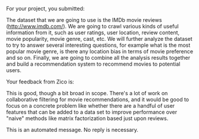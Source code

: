 For your project, you submitted: 

The dataset that we are going to use is the IMDb movie reviews (http://www.imdb.com/). We are going to crawl various kinds of useful information from it, such as user ratings, user location, review content, movie popularity, movie genre, cast, etc. We will further analyze the dataset to try to answer several interesting questions, for example what is the most popular movie genre, is there any location bias in terms of movie preference and so on. Finally, we are going to combine all the analysis results together and build a recommendation system to recommend movies to potential users. 

Your feedback from Zico is: 

This is good, though a bit broad in scope. There's a lot of work on collaborative filtering for movie recommendations, and it would be good to focus on a concrete problem like whether there are a handful of user features that can be added to a data set to improve performance over "naive" methods like matrix factorization based just upon reviews.

This is an automated message. No reply is necessary. 